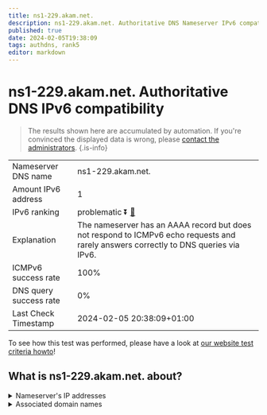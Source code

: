 ```yaml
---
title: ns1-229.akam.net.
description: ns1-229.akam.net. Authoritative DNS Nameserver IPv6 compatibility
published: true
date: 2024-02-05T19:38:09
tags: authdns, rank5
editor: markdown
---
```


# ns1-229.akam.net. Authoritative DNS IPv6 compatibility

> The results shown here are accumulated by automation. If you're convinced the displayed data is wrong, please [contact the administrators](/howto/chat). 
{.is-info}




|   |   |
| - | - |
| Nameserver DNS name | ns1-229.akam.net.
| Amount IPv6 address | 1
| IPv6 ranking | problematic :arrow_double_down: [🔗](/howto/ranking) |
| Explanation | The nameserver has an AAAA record but does not respond to ICMPv6 echo requests and rarely answers correctly to DNS queries via IPv6. |
| ICMPv6 success rate | 100%|
| DNS query success rate | 0% |
| Last Check Timestamp | 2024-02-05 20:38:09+01:00 |

To see how this test was performed, please have a look at [our website test criteria howto](/howto/testcriteria/authdns)!


## What is ns1-229.akam.net. about?




<details>
<summary>Nameserver's IP addresses</summary>

2600:1401:2::e5

</details>



<details>
<summary>Associated domain names</summary>

www.ing.com

</details>

